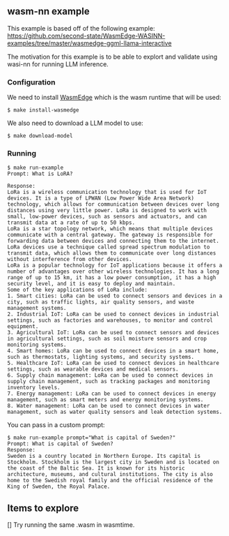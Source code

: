 ## wasm-nn example
This example is based off of the following example:
https://github.com/second-state/WasmEdge-WASINN-examples/tree/master/wasmedge-ggml-llama-interactive

The motivation for this example is to be able to explort and validate using
wasi-nn for running LLM inference.

### Configuration
We need to install [WasmEdge](https://wasmedge.org/) which is the wasm runtime
that will be used:
```console
$ make install-wasmedge
```
We also need to download a LLM model to use:
```
$ make download-model
```

### Running
```console
$ make run-example
Prompt: What is LoRA?

Response:
LoRa is a wireless communication technology that is used for IoT devices. It is a type of LPWAN (Low Power Wide Area Network) technology, which allows for communication between devices over long distances using very little power. LoRa is designed to work with small, low-power devices, such as sensors and actuators, and can transmit data at a rate of up to 50 kbps.
LoRa is a star topology network, which means that multiple devices communicate with a central gateway. The gateway is responsible for forwarding data between devices and connecting them to the internet. LoRa devices use a technique called spread spectrum modulation to transmit data, which allows them to communicate over long distances without interference from other devices.
LoRa is a popular technology for IoT applications because it offers a number of advantages over other wireless technologies. It has a long range of up to 15 km, it has a low power consumption, it has a high security level, and it is easy to deploy and maintain.
Some of the key applications of LoRa include:
1. Smart cities: LoRa can be used to connect sensors and devices in a city, such as traffic lights, air quality sensors, and waste management systems.
2. Industrial IoT: LoRa can be used to connect devices in industrial settings, such as factories and warehouses, to monitor and control equipment.
3. Agricultural IoT: LoRa can be used to connect sensors and devices in agricultural settings, such as soil moisture sensors and crop monitoring systems.
4. Smart homes: LoRa can be used to connect devices in a smart home, such as thermostats, lighting systems, and security systems.
5. Healthcare IoT: LoRa can be used to connect devices in healthcare settings, such as wearable devices and medical sensors.
6. Supply chain management: LoRa can be used to connect devices in supply chain management, such as tracking packages and monitoring inventory levels.
7. Energy management: LoRa can be used to connect devices in energy management, such as smart meters and energy monitoring systems.
8. Water management: LoRa can be used to connect devices in water management, such as water quality sensors and leak detection systems.
```
You can pass in a custom prompt:
```console
$ make run-example prompt="What is capital of Sweden?"
Prompt: What is capital of Sweden?
Response:
Sweden is a country located in Northern Europe. Its capital is Stockholm. Stockholm is the largest city in Sweden and is located on the coast of the Baltic Sea. It is known for its historic architecture, museums, and cultural institutions. The city is also home to the Swedish royal family and the official residence of the King of Sweden, the Royal Palace.
```

## Items to explore
[] Try running the same .wasm in wasmtime.

